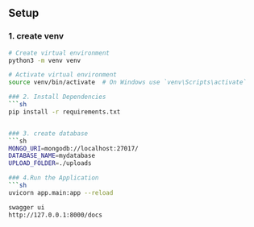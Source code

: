 ## Setup

### 1. create venv

  ```sh
  # Create virtual environment
  python3 -m venv venv

  # Activate virtual environment
  source venv/bin/activate  # On Windows use `venv\Scripts\activate`

### 2. Install Dependencies
  ```sh
  pip install -r requirements.txt


### 3. create database
  ```sh
  MONGO_URI=mongodb://localhost:27017/
  DATABASE_NAME=mydatabase
  UPLOAD_FOLDER=./uploads

### 4.Run the Application
  ```sh
  uvicorn app.main:app --reload
  
  swagger ui
  http://127.0.0.1:8000/docs
